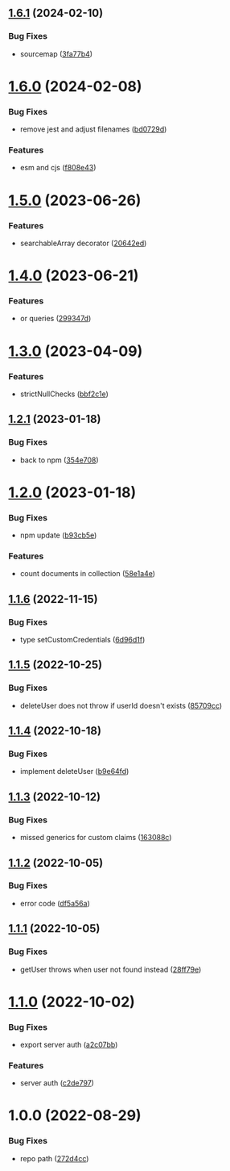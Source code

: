 ## [1.6.1](https://github.com/entropic-bond/entropic-bond-firebase-admin/compare/v1.6.0...v1.6.1) (2024-02-10)


### Bug Fixes

* sourcemap ([3fa77b4](https://github.com/entropic-bond/entropic-bond-firebase-admin/commit/3fa77b4752fed48472e6b5547cb43a64fedc66cf))

# [1.6.0](https://github.com/entropic-bond/entropic-bond-firebase-admin/compare/v1.5.0...v1.6.0) (2024-02-08)


### Bug Fixes

* remove jest and adjust filenames ([bd0729d](https://github.com/entropic-bond/entropic-bond-firebase-admin/commit/bd0729da7b7db48904531054d5125bdb9e58937a))


### Features

* esm and cjs ([f808e43](https://github.com/entropic-bond/entropic-bond-firebase-admin/commit/f808e43a7bf7a4ec03cf4154c82bf9107b8972c7))

# [1.5.0](https://github.com/entropic-bond/entropic-bond-firebase-admin/compare/v1.4.0...v1.5.0) (2023-06-26)


### Features

* searchableArray decorator ([20642ed](https://github.com/entropic-bond/entropic-bond-firebase-admin/commit/20642edc75a6c866ff59cd229d8e2f8a756b35f5))

# [1.4.0](https://github.com/entropic-bond/entropic-bond-firebase-admin/compare/v1.3.0...v1.4.0) (2023-06-21)


### Features

* or queries ([299347d](https://github.com/entropic-bond/entropic-bond-firebase-admin/commit/299347d1a38a9c657e7f831ed8c03bfe1e297eee))

# [1.3.0](https://github.com/entropic-bond/entropic-bond-firebase-admin/compare/v1.2.1...v1.3.0) (2023-04-09)


### Features

* strictNullChecks ([bbf2c1e](https://github.com/entropic-bond/entropic-bond-firebase-admin/commit/bbf2c1e242245a3ba8776817087c2e8e6bd5e4a6))

## [1.2.1](https://github.com/entropic-bond/entropic-bond-firebase-admin/compare/v1.2.0...v1.2.1) (2023-01-18)


### Bug Fixes

* back to npm ([354e708](https://github.com/entropic-bond/entropic-bond-firebase-admin/commit/354e708318ca5cc3743946e4fc69472cdce9b0d4))

# [1.2.0](https://github.com/entropic-bond/entropic-bond-firebase-admin/compare/v1.1.6...v1.2.0) (2023-01-18)


### Bug Fixes

* npm update ([b93cb5e](https://github.com/entropic-bond/entropic-bond-firebase-admin/commit/b93cb5e3fb551005a9cc2a46df95b0003c66e958))


### Features

* count documents in collection ([58e1a4e](https://github.com/entropic-bond/entropic-bond-firebase-admin/commit/58e1a4edc56d60a32e38d05b35187e7c45446e1e))

## [1.1.6](https://github.com/entropic-bond/entropic-bond-firebase-admin/compare/v1.1.5...v1.1.6) (2022-11-15)


### Bug Fixes

* type setCustomCredentials ([6d96d1f](https://github.com/entropic-bond/entropic-bond-firebase-admin/commit/6d96d1ff09a77a81b4815966f97b64b8c368aec0))

## [1.1.5](https://github.com/entropic-bond/entropic-bond-firebase-admin/compare/v1.1.4...v1.1.5) (2022-10-25)


### Bug Fixes

* deleteUser does not throw if userId doesn't exists ([85709cc](https://github.com/entropic-bond/entropic-bond-firebase-admin/commit/85709cca45a205254ad848bc2510b27e785ce8ba))

## [1.1.4](https://github.com/entropic-bond/entropic-bond-firebase-admin/compare/v1.1.3...v1.1.4) (2022-10-18)


### Bug Fixes

* implement deleteUser ([b9e64fd](https://github.com/entropic-bond/entropic-bond-firebase-admin/commit/b9e64fd7e5feb4b4edb82802e2f9ea6438c0909c))

## [1.1.3](https://github.com/entropic-bond/entropic-bond-firebase-admin/compare/v1.1.2...v1.1.3) (2022-10-12)


### Bug Fixes

* missed generics for custom claims ([163088c](https://github.com/entropic-bond/entropic-bond-firebase-admin/commit/163088c7ab3f32f0d26bfc447a6d679b91a7f5ab))

## [1.1.2](https://github.com/entropic-bond/entropic-bond-firebase-admin/compare/v1.1.1...v1.1.2) (2022-10-05)


### Bug Fixes

* error code ([df5a56a](https://github.com/entropic-bond/entropic-bond-firebase-admin/commit/df5a56a5447d9b3c22a3df408f65826ba6e7628f))

## [1.1.1](https://github.com/entropic-bond/entropic-bond-firebase-admin/compare/v1.1.0...v1.1.1) (2022-10-05)


### Bug Fixes

* getUser throws when user not found instead ([28ff79e](https://github.com/entropic-bond/entropic-bond-firebase-admin/commit/28ff79e1f4538113335d5276c652888ccaa91ce0))

# [1.1.0](https://github.com/entropic-bond/entropic-bond-firebase-admin/compare/v1.0.0...v1.1.0) (2022-10-02)


### Bug Fixes

* export server auth ([a2c07bb](https://github.com/entropic-bond/entropic-bond-firebase-admin/commit/a2c07bb8ebe5c52be94fc5d58fe2888e291fb79c))


### Features

* server auth ([c2de797](https://github.com/entropic-bond/entropic-bond-firebase-admin/commit/c2de797cba4753825fcaa396bca79b501a7536c3))

# 1.0.0 (2022-08-29)


### Bug Fixes

* repo path ([272d4cc](https://github.com/entropic-bond/entropic-bond-firebase-admin/commit/272d4ccb5d11d54840b3e07b1bb969010ec7971e))
